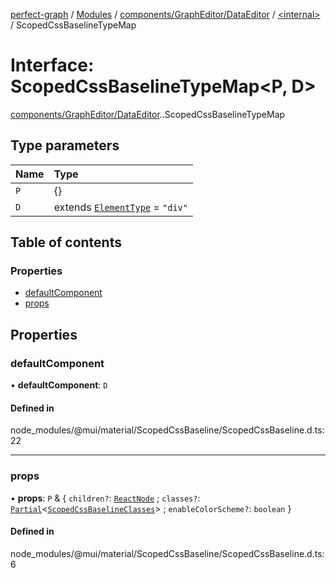 [perfect-graph](../README.md) / [Modules](../modules.md) / [components/GraphEditor/DataEditor](../modules/components_GraphEditor_DataEditor.md) / [<internal\>](../modules/components_GraphEditor_DataEditor._internal_.md) / ScopedCssBaselineTypeMap

# Interface: ScopedCssBaselineTypeMap<P, D\>

[components/GraphEditor/DataEditor](../modules/components_GraphEditor_DataEditor.md).[<internal>](../modules/components_GraphEditor_DataEditor._internal_.md).ScopedCssBaselineTypeMap

## Type parameters

| Name | Type |
| :------ | :------ |
| `P` | {} |
| `D` | extends [`ElementType`](../modules/components_GraphEditor_DataEditor._internal_.md#elementtype) = ``"div"`` |

## Table of contents

### Properties

- [defaultComponent](components_GraphEditor_DataEditor._internal_.ScopedCssBaselineTypeMap.md#defaultcomponent)
- [props](components_GraphEditor_DataEditor._internal_.ScopedCssBaselineTypeMap.md#props)

## Properties

### defaultComponent

• **defaultComponent**: `D`

#### Defined in

node_modules/@mui/material/ScopedCssBaseline/ScopedCssBaseline.d.ts:22

___

### props

• **props**: `P` & { `children?`: [`ReactNode`](../modules/components_ClusterNodeContainer._internal_.md#reactnode) ; `classes?`: [`Partial`](../modules/components_ClusterNodeContainer._internal_.md#partial)<[`ScopedCssBaselineClasses`](components_GraphEditor_DataEditor._internal_.ScopedCssBaselineClasses.md)\> ; `enableColorScheme?`: `boolean`  }

#### Defined in

node_modules/@mui/material/ScopedCssBaseline/ScopedCssBaseline.d.ts:6
